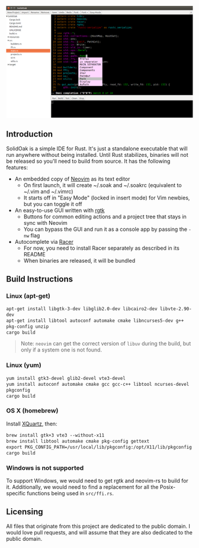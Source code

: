 ![screenshot](screenshot.png)

## Introduction

SolidOak is a simple IDE for Rust. It's just a standalone executable that will run anywhere without being installed. Until Rust stabilizes, binaries will not be released so you'll need to build from source. It has the following features:

* An embedded copy of [Neovim](https://github.com/neovim/neovim) as its text editor
    - On first launch, it will create ~/.soak and ~/.soakrc (equivalent to ~/.vim and ~/.vimrc)
    - It starts off in "Easy Mode" (locked in insert mode) for Vim newbies, but you can toggle it off
* An easy-to-use GUI written with [rgtk](https://github.com/jeremyletang/rgtk)
    - Buttons for common editing actions and a project tree that stays in sync with Neovim
    - You can bypass the GUI and run it as a console app by passing the `-nw` flag
* Autocomplete via [Racer](https://github.com/phildawes/racer)
    - For now, you need to install Racer separately as described in its README
    - When binaries are released, it will be bundled

## Build Instructions

### Linux (apt-get)

```Shell
apt-get install libgtk-3-dev libglib2.0-dev libcairo2-dev libvte-2.90-dev
apt-get install libtool autoconf automake cmake libncurses5-dev g++ pkg-config unzip
cargo build
```

> Note:
> `neovim` can get the correct version of `libuv` during the build, but only if a system one is not found.

### Linux (yum)


```Shell
yum install gtk3-devel glib2-devel vte3-devel
yum install autoconf automake cmake gcc gcc-c++ libtool ncurses-devel pkgconfig
cargo build
```

### OS X (homebrew)

Install [XQuartz](http://xquartz.macosforge.org/landing/), then:
```Shell
brew install gtk+3 vte3 --without-x11
brew install libtool automake cmake pkg-config gettext
export PKG_CONFIG_PATH=/usr/local/lib/pkgconfig:/opt/X11/lib/pkgconfig
cargo build
```

### Windows is not supported

To support Windows, we would need to get rgtk and neovim-rs to build for it. Additionally, we would need to find a replacement for all the Posix-specific functions being used in `src/ffi.rs`.

## Licensing

All files that originate from this project are dedicated to the public domain. I would love pull requests, and will assume that they are also dedicated to the public domain.
